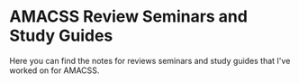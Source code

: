 # AMACSS Review Seminars and Study Guides
Here you can find the notes for reviews seminars and study guides that I've worked on for AMACSS.
